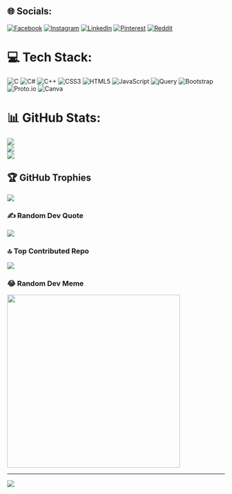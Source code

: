 
## 🌐 Socials:
[![Facebook](https://img.shields.io/badge/Facebook-%231877F2.svg?logo=Facebook&logoColor=white)](https://facebook.com/https://www.facebook.com/profile.php?id=100010855757997) [![Instagram](https://img.shields.io/badge/Instagram-%23E4405F.svg?logo=Instagram&logoColor=white)](https://www.instagram.com/mr.royal_parmar005/) [![LinkedIn](https://img.shields.io/badge/LinkedIn-%230077B5.svg?logo=linkedin&logoColor=white)](https://www.linkedin.com/in/bhavin-parmar-304b312aa/) [![Pinterest](https://img.shields.io/badge/Pinterest-%23E60023.svg?logo=Pinterest&logoColor=white)](https://pinterest.com/https://pin.it/2KXDWnGsd ) [![Reddit](https://img.shields.io/badge/Reddit-%23FF4500.svg?logo=Reddit&logoColor=white)](https://reddit.com/user/ ) 

# 💻 Tech Stack:
![C](https://img.shields.io/badge/c-%2300599C.svg?style=for-the-badge&logo=c&logoColor=white) ![C#](https://img.shields.io/badge/c%23-%23239120.svg?style=for-the-badge&logo=csharp&logoColor=white) ![C++](https://img.shields.io/badge/c++-%2300599C.svg?style=for-the-badge&logo=c%2B%2B&logoColor=white) ![CSS3](https://img.shields.io/badge/css3-%231572B6.svg?style=for-the-badge&logo=css3&logoColor=white) ![HTML5](https://img.shields.io/badge/html5-%23E34F26.svg?style=for-the-badge&logo=html5&logoColor=white) ![JavaScript](https://img.shields.io/badge/javascript-%23323330.svg?style=for-the-badge&logo=javascript&logoColor=%23F7DF1E) ![jQuery](https://img.shields.io/badge/jquery-%230769AD.svg?style=for-the-badge&logo=jquery&logoColor=white) ![Bootstrap](https://img.shields.io/badge/bootstrap-%238511FA.svg?style=for-the-badge&logo=bootstrap&logoColor=white) ![Proto.io](https://img.shields.io/badge/Proto.io-161637?style=for-the-badge&logo=proto.io&logoColor=00e5ff) ![Canva](https://img.shields.io/badge/Canva-%2300C4CC.svg?style=for-the-badge&logo=Canva&logoColor=white)
# 📊 GitHub Stats:
![](https://github-readme-stats.vercel.app/api?username=bhavinparmar005&theme=merko&hide_border=false&include_all_commits=false&count_private=false)<br/>
![](https://github-readme-streak-stats.herokuapp.com/?user=bhavinparmar005&theme=merko&hide_border=false)<br/>
![](https://github-readme-stats.vercel.app/api/top-langs/?username=bhavinparmar005&theme=merko&hide_border=false&include_all_commits=false&count_private=false&layout=compact)

## 🏆 GitHub Trophies
![](https://github-profile-trophy.vercel.app/?username=bhavinparmar005&theme=radical&no-frame=false&no-bg=true&margin-w=4)

### ✍️ Random Dev Quote
![](https://quotes-github-readme.vercel.app/api?type=horizontal&theme=radical)

### 🔝 Top Contributed Repo
![](https://github-contributor-stats.vercel.app/api?username=bhavinparmar005&limit=5&theme=dark&combine_all_yearly_contributions=true)

### 😂 Random Dev Meme
<img src='https://randommeme-five.vercel.app/' style="height: 400px;"/>

---
[![](https://visitcount.itsvg.in/api?id=bhavinparmar005&icon=0&color=0)](https://visitcount.itsvg.in)

<!-- Proudly created with GPRM ( https://gprm.itsvg.in ) -->
